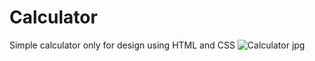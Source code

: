 # Calculator
 Simple calculator only for design using HTML and CSS 
  ![Calculator jpg](https://user-images.githubusercontent.com/104218659/170855748-bb5139af-cf38-466f-b872-6e58b1f8f3a3.png)
